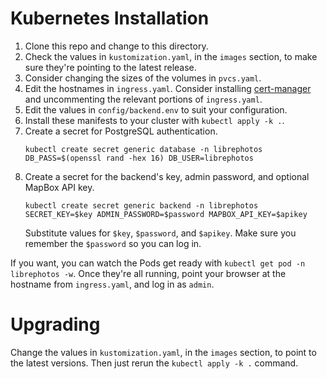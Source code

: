 # Kubernetes Installation

1. Clone this repo and change to this directory.
1. Check the values in `kustomization.yaml`, in the `images` section, to make sure they're pointing to the latest
    release.
1. Consider changing the sizes of the volumes in `pvcs.yaml`.
1. Edit the hostnames in `ingress.yaml`. Consider installing [cert-manager](https://cert-manager.io/) and uncommenting
    the relevant portions of `ingress.yaml`.
1. Edit the values in `config/backend.env` to suit your configuration.
1. Install these manifests to your cluster with `kubectl apply -k .`.
1. Create a secret for PostgreSQL authentication.
    ```
    kubectl create secret generic database -n librephotos DB_PASS=$(openssl rand -hex 16) DB_USER=librephotos
    ```
1. Create a secret for the backend's key, admin password, and optional MapBox API key.
    ```
    kubectl create secret generic backend -n librephotos SECRET_KEY=$key ADMIN_PASSWORD=$password MAPBOX_API_KEY=$apikey
    ```
    Substitute values for `$key`, `$password`, and `$apikey`. Make sure you remember the `$password` so you can log in.

If you want, you can watch the Pods get ready with `kubectl get pod -n librephotos -w`. Once they're all running,
point your browser at the hostname from `ingress.yaml`, and log in as `admin`.

# Upgrading

Change the values in `kustomization.yaml`, in the `images` section, to point to the latest versions. Then just rerun
the `kubectl apply -k .` command.
